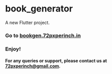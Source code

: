 # book_generator

A new Flutter project.

### Go to [bookgen.72pxperinch.in](https://bookgen.72pxperinch.in/)

### Enjoy!

#### For any queries or support, please contact us at 72pxperinch@gmail.com.
